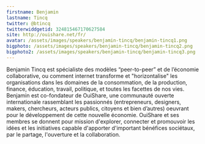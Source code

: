 ```yaml
---
firstname: Benjamin
lastname: Tincq
twitter: @btincq
twitterwiddgetid: 324815467170627584
site: http://ouishare.net/fr/
avatar: /assets/images/speakers/benjamin-tincq/benjamin-tincq1.png
bigphoto: /assets/images/speakers/benjamin-tincq/benjamin-tincq2.png
bigphoto2: /assets/images/speakers/benjamin-tincq/benjamin-tincq3.png
---
```


Benjamin Tincq est spécialiste des modèles “peer-to-peer” et de l’économie collaborative, ou comment internet transforme et "horizontalise" les organisations dans les domaines de la consommation, de la production, finance, éducation, travail, politique, et toutes les facettes de nos vies. Benjamin est co-fondateur de OuiShare, une communauté ouverte internationale rassemblant les passionnés (entrepreneurs, designers, makers, chercheurs, acteurs publics, citoyens et bien d’autres) oeuvrant pour le développement de cette nouvelle économie. OuiShare et ses membres se donnent pour mission d'explorer, connecter et promouvoir les idées et les initiatives capable d'apporter d'important bénéfices sociétaux, par le partage, l'ouverture et la collaboration.
